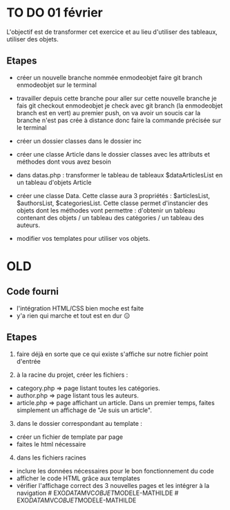 # TO DO 01 février 

L'objectif est de transformer cet exercice et au lieu d'utiliser des tableaux, utiliser des objets.

## Etapes
- créer un nouvelle branche nommée enmodeobjet
  faire git branch enmodeobjet sur le terminal
  
- travailler depuis cette branche
  pour aller sur cette nouvelle branche je fais git checkout enmodeobjet
  je check avec git branch (la enmodeobjet branch est en vert)
  au premier push, on va avoir un soucis car la branche n'est pas crée à distance donc faire la commande précisée sur le terminal


- créer un dossier classes dans le dossier inc
  

- créer une classe Article dans le dossier classes avec les attributs et méthodes dont vous avez besoin


- dans datas.php : transformer le tableau de tableaux $dataArticlesList en un tableau d'objets Article



- créer une classe Data. Cette classe aura 3 propriétés :    $articlesList,
$authorsList, $categoriesList.
Cette classe permet d'instancier des objets dont les méthodes vont permettre : d'obtenir un tableau contenant des objets / un tableau des catégories / un tableau des auteurs.
- modifier vos templates pour utiliser vos objets.


# OLD

## Code fourni

- l'intégration HTML/CSS bien moche est faite
- y'a rien qui marche et tout est en dur :expressionless:

## Etapes 

1) faire déjà en sorte que ce qui existe s'affiche sur notre fichier point d'entrée

2) à la racine du projet, créer les fichiers :
- category.php => page listant toutes les catégories. 
- author.php => page listant tous les auteurs.
- article.php => page affichant un article. Dans un premier temps, faites simplement un affichage de "Je suis un article".

3) dans le dossier correspondant au template :
- créer un fichier de template par page
- faites le html nécessaire

4) dans les fichiers racines
- inclure les données nécessaires pour le bon fonctionnement du code
- afficher le code HTML grâce aux templates 
- vérifier l'affichage correct des 3 nouvelles pages et les intégrer à la navigation
#   E X O _ D A T A _ M V C _ O B J E T _ M O D E L E - M A T H I L D E 
 
 #   E X O _ D A T A _ M V C _ O B J E T _ M O D E L E - M A T H I L D E 
 
 
